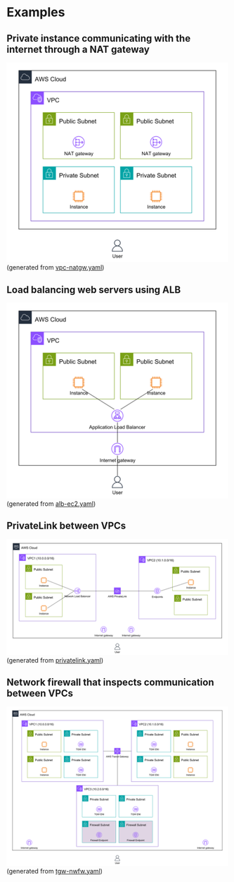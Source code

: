 # Examples

## Private instance communicating with the internet through a NAT gateway

![vpc-natgw.png](vpc-natgw.png)
(generated from [vpc-natgw.yaml](vpc-natgw.yaml))

## Load balancing web servers using ALB

![alb-ec2.png](alb-ec2.png)
(generated from [alb-ec2.yaml](alb-ec2.yaml))

## PrivateLink between VPCs

![privatelink.png](privatelink.png)
(generated from [privatelink.yaml](privatelink.yaml))

## Network firewall that inspects communication between VPCs

![tgw-nwfw.png](tgw-nwfw.png)
(generated from [tgw-nwfw.yaml](tgw-nwfw.yaml))
